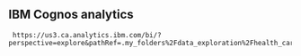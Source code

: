 ## IBM Cognos analytics 
     https://us3.ca.analytics.ibm.com/bi/?perspective=explore&pathRef=.my_folders%2Fdata_exploration%2Fhealth_care_exploration&subView=model00000184410946c6_00000000
